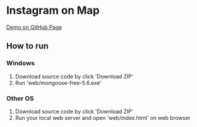 # Instagram on Map

[Demo on GitHub Page](https://thanabhat.github.io/instagram-on-map/)

## How to run

### Windows
1. Download source code by click 'Download ZIP'
2. Run 'web/mongoose-free-5.6.exe'

### Other OS
1. Download source code by click 'Download ZIP'
2. Run your local web server and open 'web/index.html' on web browser
